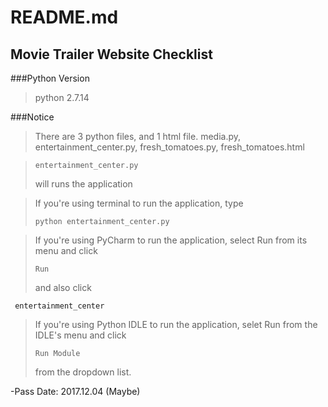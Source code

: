 README.md
============
Movie Trailer Website Checklist
---------------------------------
###Python Version
>python 2.7.14

###Notice
>There are 3 python files, and 1 html file. 
>media.py, entertainment_center.py, fresh_tomatoes.py, fresh_tomatoes.html

><pre><code>entertainment_center.py</code></pre> will runs the application

>If you're using terminal to run the application, type <pre><code>python entertainment_center.py</code></pre>

>If you're using PyCharm to run the application, select Run from its menu and click <pre><code>Run</code></pre> and also click 
<pre><code> entertainment_center </code></pre>

>If you're using Python IDLE to run the application, selet Run from the IDLE's menu and click <pre><code>Run Module</code></pre> from the dropdown list. 

-Pass Date: 2017.12.04 (Maybe)
